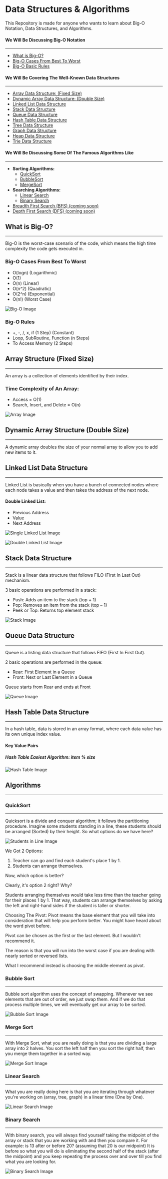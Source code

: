 # Data Structures & Algorithms

This Repository is made for anyone who wants to learn about Big-O Notation, Data Structures, and Algorithms.

#### We Will Be Discussing Big-O Notation
---
- [What is Big-O?](#what-is-big-o)
- [Big-O Cases From Best To Worst](#big-o-cases)
- [Big-O Basic Rules](#big-o-rules)

#### We Will Be Covering The Well-Known Data Structures
---
- [Array Data Structure: (Fixed Size)](#array-structure)
- [Dynamic Array Data Structure: (Double Size)](#dynamic-array-structure)
- [Linked List Data Structure](#linked-list)
- [Stack Data Structure](#stack)
- [Queue Data Structure](#queue)
- [Hash Table Data Structure](#hash-table)
- [Tree Data Structure](#tree)
- [Graph Data Structure](#graph)
- [Heap Data Structure](#heap)
- [Trie Data Structure](#trie)

#### We Will Be Discussing Some Of The Famous Algorithms Like
---
- **Sorting Algorithms:**
  - [QuickSort](#quicksort)
  - [BubbleSort](#bubblesort)
  - [MergeSort](#mergesort)
- **Searching Algorithms:**
  - [Linear Search](#linear-search)
  - [Binary Search](#binary-search)
- [Breadth First Search (BFS) (coming soon)](#bfs-coming-soon)
- [Depth First Search (DFS) (coming soon)](#dfs-coming-soon)

## What is Big-O?
---
Big-O is the worst-case scenario of the code, which means the high time complexity the code gets executed in.

### Big-O Cases From Best To Worst
- O(logn) (Logarithmic)
- O(1)
- O(n) (Linear)
- O(n^2) (Quadratic)
- O(2^n) (Exponential)
- O(n!) (Worst Case)

![Big-O Image](images/Big-O.jpeg)

### Big-O Rules
- +, -, /, x, if (1 Step) (Constant)
- Loop, SubRoutine, Function (n Steps)
- To Access Memory (2 Steps)

## Array Structure (Fixed Size)
---
An array is a collection of elements identified by their index.

### Time Complexity of An Array:
- Access = O(1)
- Search, Insert, and Delete = O(n)

![Array Image](images/Array.png)

## Dynamic Array Structure (Double Size)
---
A dynamic array doubles the size of your normal array to allow you to add new items to it.

## Linked List Data Structure
---
Linked List is basically when you have a bunch of connected nodes where each node takes a value and then takes the address of the next node.

#### Double Linked List:
- Previous Address
- Value
- Next Address

![Single Linked List Image](images/Single%20Linked%20List.png)

![Double Linked List Image](images/Double%20Linked%20List.png)

## Stack Data Structure
---
Stack is a linear data structure that follows FILO (First In Last Out) mechanism.

3 basic operations are performed in a stack:
- Push: Adds an item to the stack (top + 1)
- Pop: Removes an item from the stack (top – 1)
- Peek or Top: Returns top element stack

![Stack Image](images/Stack.png)

## Queue Data Structure
---
Queue is a listing data structure that follows FIFO (First In First Out).

2 basic operations are performed in the queue:
- Rear: First Element in a Queue
- Front: Next or Last Element in a Queue

Queue starts from Rear and ends at Front

![Queue Image](images/Queue.png)

## Hash Table Data Structure
---
In a hash table, data is stored in an array format, where each data value has its own unique index value.

#### Key Value Pairs
##### Hash Table Easiest Algorithm:  item % size

![Hash Table Image](images/Hash%20Table.png)

## Algorithms
---
### QuickSort
---
Quicksort is a divide and conquer algorithm; it follows the partitioning procedure. Imagine some students standing in a line, these students should be arranged (Sorted) by their height. So what options do we have here?

![Students in Line Image](images/students-in-line.jpg)

We Got 2 Options:

1. Teacher can go and find each student's place 1 by 1.
2. Students can arrange themselves.

Now, which option is better?

Clearly, it's option 2 right? Why?

Students arranging themselves would take less time than the teacher going for their places 1 by 1. That way, students can arrange themselves by asking the left and right-hand sides if the student is taller or shorter.

Choosing The Pivot:
Pivot means the base element that you will take into consideration that will help you perform better. You might have heard about the word pivot before.

Pivot can be chosen as the first or the last element. But I wouldn't recommend it.

The reason is that you will run into the worst case if you are dealing with nearly sorted or reversed lists.

What I recommend instead is choosing the middle element as pivot.

### Bubble Sort
---
Bubble sort algorithm uses the concept of swapping. Whenever we see elements that are out of order, we just swap them. And if we do that process multiple times, we will eventually get our array to be sorted.

![Bubble Sort Image](images/Bubble-sort.gif)

### Merge Sort
---
With Merge Sort, what you are really doing is that you are dividing a large array into 2 halves. You sort the left half then you sort the right half, then you merge them together in a sorted way.

![Merge Sort Image](images/Merge-sort-example-300px.gif)

### Linear Search
---
What you are really doing here is that you are iterating through whatever you're working on (array, tree, graph) in a linear time (One by One).

![Linear Search Image](images/Linear-Search.png)

### Binary Search
---
With binary search, you will always find yourself taking the midpoint of the array or stack that you are working with and then you compare it. For example: is 13 after or before 20? (assuming that 20 is our midpoint) It is before so what you will do is eliminating the second half of the stack (after the midpoint) and you keep repeating the process over and over till you find what you are looking for.

![Binary Search Image](images/bePceUMnSG-binary_search_gif.gif)

